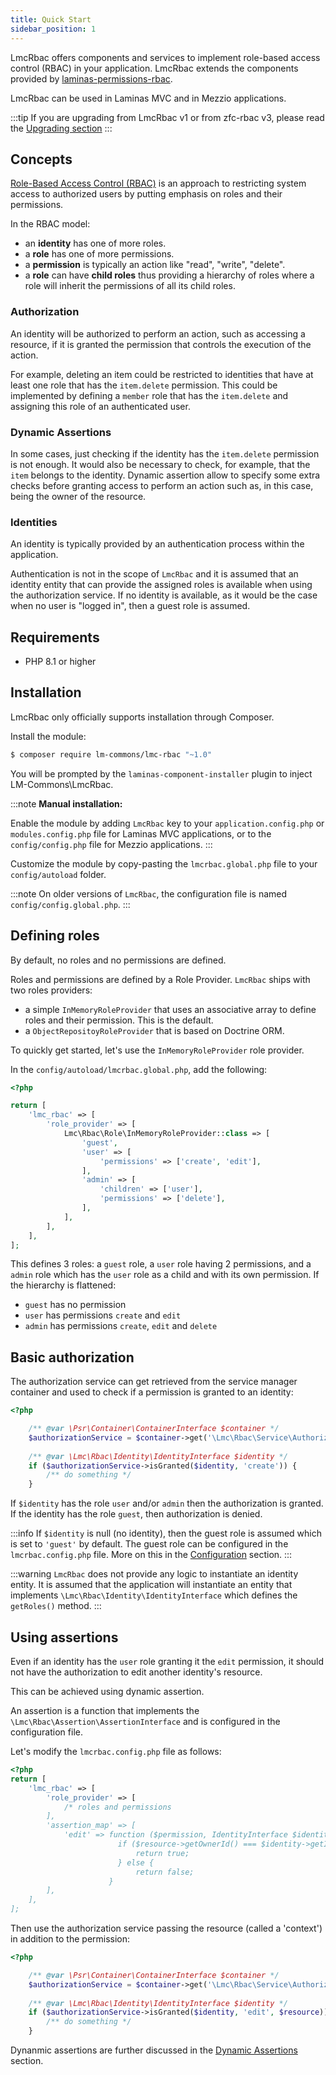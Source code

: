 ```yaml
---
title: Quick Start
sidebar_position: 1
---
```


LmcRbac offers components and services to implement role-based access control (RBAC) in your application.
LmcRbac extends the components provided by [laminas-permissions-rbac](https://github.com/laminas/laminas-permissions-rbac).

LmcRbac can be used in Laminas MVC and in Mezzio applications.

:::tip
If you are upgrading from LmcRbac v1 or from zfc-rbac v3, please read the [Upgrading section](Upgrading/to-v2.md)
:::

## Concepts

[Role-Based Access Control (RBAC)](https://en.wikipedia.org/wiki/Role-based_access_control)
is an approach to restricting system access to authorized users by putting emphasis
on roles and their permissions.

In the RBAC model:

- an **identity** has one of more roles.
- a **role** has one of more permissions.
- a **permission** is typically an action like "read", "write", "delete".
- a **role** can have **child roles** thus providing a hierarchy of roles where a role will inherit the permissions of all its child roles.

### Authorization

An identity will be authorized to perform an action, such as accessing a resource, if it is granted
the permission that controls the execution of the action.

For example, deleting an item could be restricted to identities that have at least one role that has the
`item.delete` permission.  This could be implemented by defining a `member` role that has the `item.delete` and assigning
this role of an authenticated user.

### Dynamic Assertions

In some cases, just checking if the identity has the `item.delete` permission is not enough.
It would also be necessary to check, for example, that the `item` belongs to the identity. Dynamic assertion allow
to specify some extra checks before granting access to perform an action such as, in this case, being the owner of the
resource.

### Identities

An identity is typically provided by an authentication process within the application.

Authentication is not in the scope of `LmcRbac` and it is assumed that an identity entity that can provide the assigned
roles is available when using the authorization service. If no identity is available, as it would be the case when no
user is "logged in", then a guest role is assumed.

## Requirements

- PHP 8.1 or higher

## Installation

LmcRbac only officially supports installation through Composer.

Install the module:

```sh
$ composer require lm-commons/lmc-rbac "~1.0"
```

You will be prompted by the `laminas-component-installer` plugin to inject LM-Commons\LmcRbac.

:::note
**Manual installation:**

Enable the module by adding `LmcRbac` key to your `application.config.php` or `modules.config.php` file for Laminas MVC
applications, or to the `config/config.php` file for Mezzio applications.
:::

Customize the module by copy-pasting
the `lmcrbac.global.php` file to your `config/autoload` folder.

:::note
On older versions of `LmcRbac`, the configuration file is named `config/config.global.php`.
:::

## Defining roles

By default, no roles and no permissions are defined.

Roles and permissions are defined by a Role Provider. `LmcRbac` ships with two roles providers:
- a simple `InMemoryRoleProvider` that uses an associative array to define roles and their permission. This is the default.
- a `ObjectRepositoyRoleProvider` that is based on Doctrine ORM.

To quickly get started, let's use the `InMemoryRoleProvider` role provider.

In the `config/autoload/lmcrbac.global.php`, add the following:

```php
<?php

return [
    'lmc_rbac' => [
        'role_provider' => [
            Lmc\Rbac\Role\InMemoryRoleProvider::class => [
                'guest',
                'user' => [
                    'permissions' => ['create', 'edit'],
                ],
                'admin' => [
                    'children' => ['user'],
                    'permissions' => ['delete'],
                ],
            ],
        ],
    ],
];
```

This defines 3 roles: a `guest` role, a `user` role having 2 permissions, and a `admin` role which has the `user` role as
a child and with its own permission. If the hierarchy is flattened:

- `guest` has no permission
- `user` has permissions `create` and `edit`
- `admin` has permissions `create`, `edit` and `delete`

## Basic authorization

The authorization service can get retrieved from the service manager container and used to check if a permission
is granted to an identity:

```php
<?php

    /** @var \Psr\Container\ContainerInterface $container */
    $authorizationService = $container->get('\Lmc\Rbac\Service\AuthorizationServiceInterface');
    
    /** @var \Lmc\Rbac\Identity\IdentityInterface $identity */
    if ($authorizationService->isGranted($identity, 'create')) {
        /** do something */
    }
```

If `$identity` has the role `user` and/or `admin` then the authorization is granted. If the identity has the role `guest`, then authorization
is denied.

:::info
If `$identity` is null (no identity), then the guest role is assumed which is set to `'guest'` by default. The guest role
can be configured in the `lmcrbac.config.php` file.  More on this in the [Configuration](configuration.md) section.
:::

:::warning
`LmcRbac` does not provide any logic to instantiate an identity entity. It is assumed that
the application will instantiate an entity that implements `\Lmc\Rbac\Identity\IdentityInterface` which defines the `getRoles()`
method.
:::

## Using assertions

Even if an identity has the `user` role granting it the `edit` permission, it should not have the authorization to edit another identity's resource.

This can be achieved using dynamic assertion.

An assertion is a function that implements the `\Lmc\Rbac\Assertion\AssertionInterface` and is configured in the configuration
file.

Let's modify the `lmcrbac.config.php` file as follows:

```php
<?php
return [
    'lmc_rbac' => [
        'role_provider' => [
            /* roles and permissions
        ],
        'assertion_map' => [
            'edit' => function ($permission, IdentityInterface $identity = null, $resource = null) {
                        if ($resource->getOwnerId() === $identity->getId() {
                            return true;
                        } else {
                            return false;
                      }
        ],
    ],
];
```

Then use the authorization service passing the resource (called a 'context') in addition to the permission:

```php
<?php

    /** @var \Psr\Container\ContainerInterface $container */
    $authorizationService = $container->get('\Lmc\Rbac\Service\AuthorizationServiceInterface');
    
    /** @var \Lmc\Rbac\Identity\IdentityInterface $identity */
    if ($authorizationService->isGranted($identity, 'edit', $resource)) {
        /** do something */
    }
```

Dynanmic assertions are further discussed in the [Dynamic Assertions](assertions) section. 
